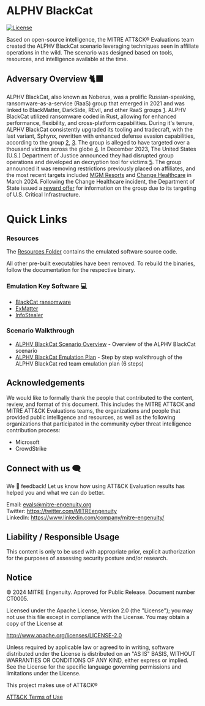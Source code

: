 # ALPHV BlackCat

[![License](https://img.shields.io/badge/License-Apache_2.0-blue.svg)](https://opensource.org/licenses/Apache-2.0)

Based on open-source intelligence, the MITRE ATT&CK&reg; Evaluations team created the ALPHV BlackCat scenario leveraging techniques seen in affiliate operations in the wild. The scenario was designed based on tools, resources, and intelligence available at the time.

## Adversary Overview :cat2:&zwj;:black_large_square:

ALPHV BlackCat, also known as Noberus, was a prolific Russian-speaking, ransomware-as-a-service (RaaS) group that emerged in 2021 and was linked to BlackMatter, DarkSide, REvil, and other RaaS groups [1](https://www.ic3.gov/Media/News/2022/220420.pdf). ALPHV BlackCat utilized ransomware coded in Rust, allowing for enhanced performance, flexibility, and cross-platform capabilities. During it's tenure, ALPHV BlackCat consistently upgraded its tooling and tradecraft, with the last variant, Sphynx, rewritten with enhanced defense evasion capabilities, according to the group [2](https://twitter.com/vxunderground/status/1649094229413761030), [3](https://aspr.hhs.gov/cyber/Documents/stopransomware-508.pdf). The group is alleged to have targeted over a thousand victims across the globe [4](https://www.state.gov/reward-for-information-alphv-blackcat-ransomware-as-a-service/).  In December 2023, The United States (U.S.) Department of Justice announced they had disrupted group operations and developed an decryption tool for victims [5](https://www.justice.gov/opa/pr/justice-department-disrupts-prolific-alphvblackcat-ransomware-variant). The group announced it was removing restrictions previously placed on affiliates, and the most recent targets included [MGM Resorts](https://blog.morphisec.com/mgm-resorts-alphv-spider-ransomware-attack) and [Change Healthcare](https://www.reuters.com/technology/cybersecurity/cyber-security-outage-change-healthcare-continues-sixth-straight-day-2024-02-26/) in March 2024. Following the Change Healthcare incident, the Department of State issued a [reward offer](https://www.state.gov/rewards-for-justice-reward-offer-for-information-on-alphv-blackcat-linked-cyber-actors-targeting-u-s-critical-infrastructure/) for information on the group due to its targeting of U.S. Critical Infrastructure.

# Quick Links

### Resources

The [Resources Folder](./Resources/) contains the emulated software source code.

All other pre-built executables have been removed. To rebuild the binaries,
follow the documentation for the respective binary.

### Emulation Key Software 💻

- [BlackCat ransomware](./Resources/blackcat/)
- [ExMatter](./Resources/ExMatter/)
- [InfoStealer](./Resources/infostealer/)

### Scenario Walkthrough

- [ALPHV BlackCat Scenario Overview](./CTI_Emulation_Resources/ALPHV-Blackcat_Scenario_Overview.md) - Overview of the ALPHV BlackCat scenario
- [ALPHV BlackCat Emulation Plan](./Emulation_Plan/ALPHV_BlackCat_Scenario.md) - Step by step walkthrough of the ALPHV BlackCat red team emulation plan (6 steps)

## Acknowledgements

We would like to formally thank the people that contributed to the content, review, and format of this document. This includes the MITRE ATT&CK and MITRE ATT&CK Evaluations teams, the organizations and people that provided public intelligence and resources, as well as the following organizations that participated in the community cyber threat intelligence contribution process:

- Microsoft
- CrowdStrike

## Connect with us 🗨️

We 💖 feedback! Let us know how using ATT&CK Evaluation results has helped you and what we can do better.

Email: <evals@mitre-engenuity.org><br>
Twitter: <https://twitter.com/MITREengenuity><br>
LinkedIn: <https://www.linkedin.com/company/mitre-engenuity/><br>

## Liability / Responsible Usage

This content is only to be used with appropriate prior, explicit authorization for the purposes of assessing security posture and/or research.

## Notice

© 2024 MITRE Engenuity. Approved for Public Release. Document number CT0005.

Licensed under the Apache License, Version 2.0 (the "License"); you may not use this file except in compliance with the License. You may obtain a copy of the License at

<http://www.apache.org/licenses/LICENSE-2.0>

Unless required by applicable law or agreed to in writing, software distributed under the License is distributed on an "AS IS" BASIS, WITHOUT WARRANTIES OR CONDITIONS OF ANY KIND, either express or implied. See the License for the specific language governing permissions and limitations under the License.

This project makes use of ATT&CK®

[ATT&CK Terms of Use](https://attack.mitre.org/resources/terms-of-use/)
